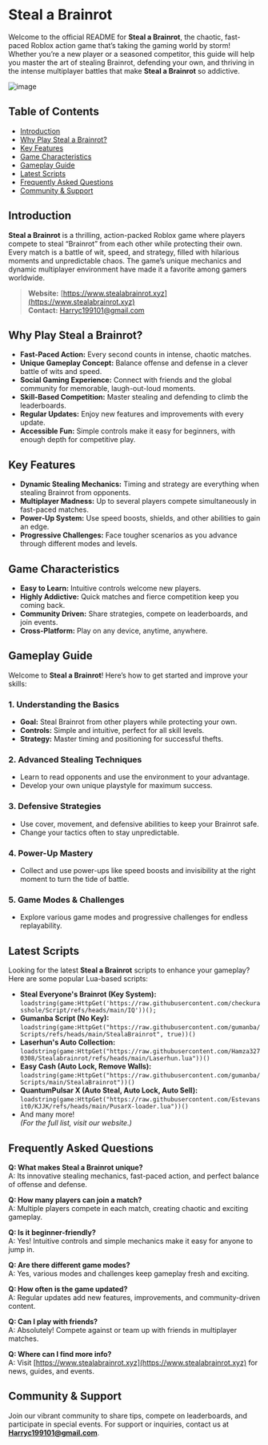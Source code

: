 # Steal a Brainrot

Welcome to the official README for **Steal a Brainrot**, the chaotic, fast-paced Roblox action game that’s taking the gaming world by storm! Whether you’re a new player or a seasoned competitor, this guide will help you master the art of stealing Brainrot, defending your own, and thriving in the intense multiplayer battles that make **Steal a Brainrot** so addictive.

![image](https://github.com/user-attachments/assets/c54f9218-569a-46fc-a85b-1c11845ee60b)

## Table of Contents

- [Introduction](#introduction)
- [Why Play Steal a Brainrot?](#why-play-steal-a-brainrot)
- [Key Features](#key-features)
- [Game Characteristics](#game-characteristics)
- [Gameplay Guide](#gameplay-guide)
- [Latest Scripts](#latest-scripts)
- [Frequently Asked Questions](#frequently-asked-questions)
- [Community & Support](#community--support)

## Introduction

**Steal a Brainrot** is a thrilling, action-packed Roblox game where players compete to steal “Brainrot” from each other while protecting their own. Every match is a battle of wit, speed, and strategy, filled with hilarious moments and unpredictable chaos. The game’s unique mechanics and dynamic multiplayer environment have made it a favorite among gamers worldwide.

> **Website:** [https://www.stealabrainrot.xyz](https://www.stealabrainrot.xyz)  
> **Contact:** Harryc199101@gmail.com

## Why Play Steal a Brainrot?

- **Fast-Paced Action:** Every second counts in intense, chaotic matches.
- **Unique Gameplay Concept:** Balance offense and defense in a clever battle of wits and speed.
- **Social Gaming Experience:** Connect with friends and the global community for memorable, laugh-out-loud moments.
- **Skill-Based Competition:** Master stealing and defending to climb the leaderboards.
- **Regular Updates:** Enjoy new features and improvements with every update.
- **Accessible Fun:** Simple controls make it easy for beginners, with enough depth for competitive play.

## Key Features

- **Dynamic Stealing Mechanics:** Timing and strategy are everything when stealing Brainrot from opponents.
- **Multiplayer Madness:** Up to several players compete simultaneously in fast-paced matches.
- **Power-Up System:** Use speed boosts, shields, and other abilities to gain an edge.
- **Progressive Challenges:** Face tougher scenarios as you advance through different modes and levels.

## Game Characteristics

- **Easy to Learn:** Intuitive controls welcome new players.
- **Highly Addictive:** Quick matches and fierce competition keep you coming back.
- **Community Driven:** Share strategies, compete on leaderboards, and join events.
- **Cross-Platform:** Play on any device, anytime, anywhere.

## Gameplay Guide

Welcome to **Steal a Brainrot**! Here’s how to get started and improve your skills:

### 1. Understanding the Basics
- **Goal:** Steal Brainrot from other players while protecting your own.
- **Controls:** Simple and intuitive, perfect for all skill levels.
- **Strategy:** Master timing and positioning for successful thefts.

### 2. Advanced Stealing Techniques
- Learn to read opponents and use the environment to your advantage.
- Develop your own unique playstyle for maximum success.

### 3. Defensive Strategies
- Use cover, movement, and defensive abilities to keep your Brainrot safe.
- Change your tactics often to stay unpredictable.

### 4. Power-Up Mastery
- Collect and use power-ups like speed boosts and invisibility at the right moment to turn the tide of battle.

### 5. Game Modes & Challenges
- Explore various game modes and progressive challenges for endless replayability.

## Latest Scripts

Looking for the latest **Steal a Brainrot** scripts to enhance your gameplay? Here are some popular Lua-based scripts:

- **Steal Everyone's Brainrot (Key System):**  
  `loadstring(game:HttpGet('https://raw.githubusercontent.com/checkurasshole/Script/refs/heads/main/IQ'))();`
- **Gumanba Script (No Key):**  
  `loadstring(game:HttpGet("https://raw.githubusercontent.com/gumanba/Scripts/refs/heads/main/StealaBrainrot", true))()`
- **Laserhun's Auto Collection:**  
  `loadstring(game:HttpGet("https://raw.githubusercontent.com/Hamza3270308/Stealabrainrot/refs/heads/main/Laserhun.lua"))()`
- **Easy Cash (Auto Lock, Remove Walls):**  
  `loadstring(game:HttpGet("https://raw.githubusercontent.com/gumanba/Scripts/main/StealaBrainrot"))()`
- **QuantumPulsar X (Auto Steal, Auto Lock, Auto Sell):**  
  `loadstring(game:HttpGet("https://raw.githubusercontent.com/Estevansit0/KJJK/refs/heads/main/PusarX-loader.lua"))()`
- And many more!  
  *(For the full list, visit our website.)*

## Frequently Asked Questions

**Q: What makes Steal a Brainrot unique?**  
A: Its innovative stealing mechanics, fast-paced action, and perfect balance of offense and defense.

**Q: How many players can join a match?**  
A: Multiple players compete in each match, creating chaotic and exciting gameplay.

**Q: Is it beginner-friendly?**  
A: Yes! Intuitive controls and simple mechanics make it easy for anyone to jump in.

**Q: Are there different game modes?**  
A: Yes, various modes and challenges keep gameplay fresh and exciting.

**Q: How often is the game updated?**  
A: Regular updates add new features, improvements, and community-driven content.

**Q: Can I play with friends?**  
A: Absolutely! Compete against or team up with friends in multiplayer matches.

**Q: Where can I find more info?**  
A: Visit [https://www.stealabrainrot.xyz](https://www.stealabrainrot.xyz) for news, guides, and events.

## Community & Support

Join our vibrant community to share tips, compete on leaderboards, and participate in special events. For support or inquiries, contact us at **Harryc199101@gmail.com**.
